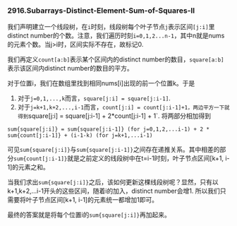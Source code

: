 ### 2916.Subarrays-Distinct-Element-Sum-of-Squares-II

我们声明建立一个线段树，在`i`时刻，线段树每个叶子节点`j`表示区间`[j:i]`里distinct number的个数。注意，我们遍历时刻`i=0,1,2...n-1`，其中n就是nums的元素个数。当j>i时，区间实际不存在，故标记0.

我们再定义`count[a:b]`表示某个区间内的distinct number的数目，`square[a:b]`表示该区间内distinct number的数目的平方。

对于位置i，我们在数组里找到相同nums[i]出现的前一个位置k。于是
1. 对于`j=0,1,...,k`而言，`square[j:i] = square[j:i-1]`.
2. 对于`j=k+1,k+2,...,i-1`而言，`count[j:i] = count[j:i-1]+1，两边平方一下就得到`square[j:i] = square[j:i-1] + 2*count[j:i-1] + 1`.
将两部分相加得到
```
sum{square[j:i]} = sum{square[j:i-1]} (for j=0,1,2,...i-1) + 2 * sum{count[j:i-1]} + (i-1-k) (for j=k+1,...i-1)
```
可见`sum{square[j:i]}`与`sum{square[j:i-1]}`之间存在递推关系。其中相差的部分`sum{count[j:i-1]}`就是之前定义的线段树中在t=i-1时刻，叶子节点区间[k+1, i-1]的元素之和。

当我们求出`sum{square[j:i]}`之后，该如何更新这棵线段树呢？显然，只有以k+1,k+2,...i-1开头的这些区间，随着i的加入，distinct number会增1. 所以我们只需要将叶子节点区间[k+1, i-1]的元素统一都增加1即可。

最终的答案就是将每个位置i的`sum{square[j:i]}`再加起来。

